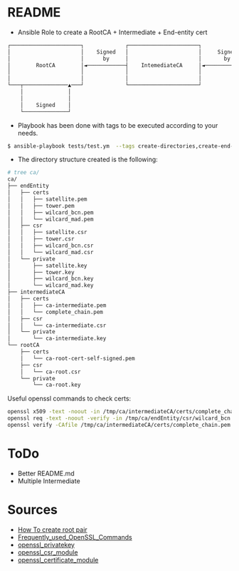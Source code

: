 # README

* Ansible Role to create a RootCA + Intermediate + End-entity cert

```bash
┌──────────────────────┐             ┌──────────────────────┐               ┌──────────────────────┐
│                      │    Signed   │                      │     Signed    │                      │
│                      │      by     │                      │       by      │                      │
│        RootCA        │◄────────────┤    IntemediateCA     │◄──────────────┤       End-Entity     │
│                      │             │                      │               │       Certificate    │
│                      │             │                      │               │                      │
└───┬──────────────▲───┘             └──────────────────────┘               └──────────────────────┘
    │              │
    │              │
    │    Signed    │
    └──────────────┘
```

* Playbook has been done with tags to be executed according to your needs.

```bash
$ ansible-playbook tests/test.ym  --tags create-directories,create-end-entity-cert,create-intermediate-ca,create-root-ca
```

* The directory structure created is the following:

```bash
# tree ca/
ca/
├── endEntity
│   ├── certs
│   │   ├── satellite.pem
│   │   ├── tower.pem
│   │   ├── wilcard_bcn.pem
│   │   └── wilcard_mad.pem
│   ├── csr
│   │   ├── satellite.csr
│   │   ├── tower.csr
│   │   ├── wilcard_bcn.csr
│   │   └── wilcard_mad.csr
│   └── private
│       ├── satellite.key
│       ├── tower.key
│       ├── wilcard_bcn.key
│       └── wilcard_mad.key
├── intermediateCA
│   ├── certs
│   │   ├── ca-intermediate.pem
│   │   └── complete_chain.pem
│   ├── csr
│   │   └── ca-intermediate.csr
│   └── private
│       └── ca-intermediate.key
└── rootCA
    ├── certs
    │   └── ca-root-cert-self-signed.pem
    ├── csr
    │   └── ca-root.csr
    └── private
        └── ca-root.key
```
Useful openssl commands to check certs:

```bash
openssl x509 -text -noout -in /tmp/ca/intermediateCA/certs/complete_chain.pem
openssl req -text -noout -verify -in /tmp/ca/endEntity/csr/wilcard_bcn.csr
openssl verify -CAfile /tmp/ca/intermediateCA/certs/complete_chain.pem /tmp/ca/endEntity/certs/wilcard_mad.pem 
```

# ToDo
- Better README.md
- Multiple Intermediate

# Sources
* [How To create root pair](https://jamielinux.com/docs/openssl-certificate-authority/create-the-root-pair.html)
* [Frequently_used_OpenSSL_Commands](https://www.xolphin.com/support/OpenSSL/Frequently_used_OpenSSL_Commands)
* [openssl_privatekey](https://docs.ansible.com/ansible/latest/collections/community/crypto/openssl_privatekey_module.html)
* [openssl_csr_module](https://docs.ansible.com/ansible/latest/collections/community/crypto/openssl_csr_module.html)
* [openssl_certificate_module](https://docs.ansible.com/ansible/2.7/modules/openssl_certificate_module.html)

